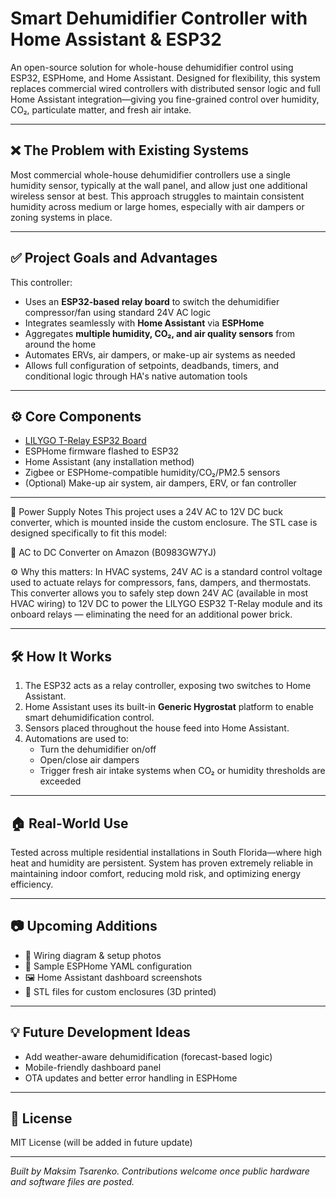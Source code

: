 # Smart Dehumidifier Controller with Home Assistant & ESP32

An open-source solution for whole-house dehumidifier control using ESP32, ESPHome, and Home Assistant. Designed for flexibility, this system replaces commercial wired controllers with distributed sensor logic and full Home Assistant integration—giving you fine-grained control over humidity, CO₂, particulate matter, and fresh air intake.

---

## ❌ The Problem with Existing Systems

Most commercial whole-house dehumidifier controllers use a single humidity sensor, typically at the wall panel, and allow just one additional wireless sensor at best. This approach struggles to maintain consistent humidity across medium or large homes, especially with air dampers or zoning systems in place.

---

## ✅ Project Goals and Advantages

This controller:

- Uses an **ESP32-based relay board** to switch the dehumidifier compressor/fan using standard 24V AC logic
- Integrates seamlessly with **Home Assistant** via **ESPHome**
- Aggregates **multiple humidity, CO₂, and air quality sensors** from around the home
- Automates ERVs, air dampers, or make-up air systems as needed
- Allows full configuration of setpoints, deadbands, timers, and conditional logic through HA's native automation tools

---

## ⚙️ Core Components

- [LILYGO T-Relay ESP32 Board](https://www.lilygo.cc/products/t-relay-esp32)
- ESPHome firmware flashed to ESP32
- Home Assistant (any installation method)
- Zigbee or ESPHome-compatible humidity/CO₂/PM2.5 sensors
- (Optional) Make-up air system, air dampers, ERV, or fan controller

---

🔌 Power Supply Notes
This project uses a 24V AC to 12V DC buck converter, which is mounted inside the custom enclosure. The STL case is designed specifically to fit this model:

🔗 AC to DC Converter on Amazon (B0983GW7YJ)

⚙️ Why this matters:
In HVAC systems, 24V AC is a standard control voltage used to actuate relays for compressors, fans, dampers, and thermostats. This converter allows you to safely step down 24V AC (available in most HVAC wiring) to 12V DC to power the LILYGO ESP32 T-Relay module and its onboard relays — eliminating the need for an additional power brick.

---
## 🛠 How It Works

1. The ESP32 acts as a relay controller, exposing two switches to Home Assistant.
2. Home Assistant uses its built-in **Generic Hygrostat** platform to enable smart dehumidification control.
3. Sensors placed throughout the house feed into Home Assistant.
4. Automations are used to:
   - Turn the dehumidifier on/off
   - Open/close air dampers
   - Trigger fresh air intake systems when CO₂ or humidity thresholds are exceeded

---

## 🏠 Real-World Use

Tested across multiple residential installations in South Florida—where high heat and humidity are persistent. System has proven extremely reliable in maintaining indoor comfort, reducing mold risk, and optimizing energy efficiency.

---

## 📷 Upcoming Additions

- 📸 Wiring diagram & setup photos
- 🧩 Sample ESPHome YAML configuration
- 🖼️ Home Assistant dashboard screenshots
- 🧱 STL files for custom enclosures (3D printed)

---

## 💡 Future Development Ideas

- Add weather-aware dehumidification (forecast-based logic)
- Mobile-friendly dashboard panel
- OTA updates and better error handling in ESPHome

---

## 📜 License

MIT License (will be added in future update)

---

*Built by Maksim Tsarenko. Contributions welcome once public hardware and software files are posted.*

